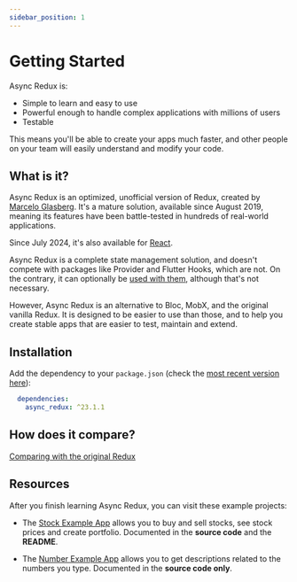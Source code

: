 ```yaml
---
sidebar_position: 1
---
```


# Getting Started

Async Redux is:

* Simple to learn and easy to use
* Powerful enough to handle complex applications with millions of users
* Testable

This means you'll be able to create your apps much faster,
and other people on your team will easily understand and modify your code.

## What is it?

Async Redux is an optimized, unofficial version of Redux, created
by [Marcelo Glasberg](https://github.com/marcglasberg).
It's a mature solution, available since August 2019,
meaning its features have been battle-tested in hundreds of real-world applications.

Since July 2024, it's also available for [React](https://www.npmjs.com/package/async-redux-react).

Async Redux is a complete state management solution, and doesn't compete with
packages like Provider and Flutter Hooks, which are not. On the contrary, it can
optionally be [used with them](./category/other-packages), although that's not necessary.

However, Async Redux is an alternative to Bloc, MobX, and the original vanilla Redux.
It is designed to be easier to use than those, and to help you create stable apps
that are easier to test, maintain and extend.

## Installation

Add the dependency to your `package.json` (check
the [most recent version here](https://pub.dev/packages/async_redux)):

```yaml
  dependencies:
    async_redux: ^23.1.1
```

## How does it compare?

[Comparing with the original Redux](./miscellaneous/comparisons)

## Resources

After you finish learning Async Redux, you can visit these example projects:

* The <a href="https://github.com/marcglasberg/SameAppDifferentTech/blob/main/MobileAppFlutterRedux/README.md">Stock Example App</a>
  allows you to buy and sell stocks, see stock prices and create portfolio.
  Documented in the **source code** and the **README**.


* The <a href="https://github.com/marcglasberg/redux_app_example">Number Example App</a>
  allows you to get descriptions related to the numbers you type.
  Documented in the **source code only**.

